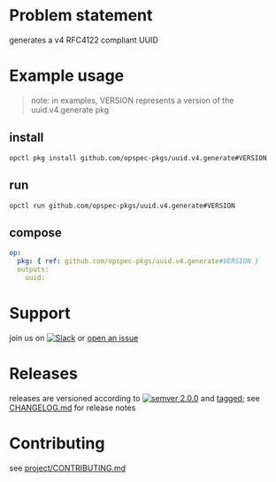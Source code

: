 # Problem statement
generates a v4 RFC4122 compliant UUID

# Example usage

> note: in examples, VERSION represents a version of the uuid.v4.generate pkg

## install

```shell
opctl pkg install github.com/opspec-pkgs/uuid.v4.generate#VERSION
```

## run

```
opctl run github.com/opspec-pkgs/uuid.v4.generate#VERSION
```

## compose

```yaml
op:
  pkg: { ref: github.com/opspec-pkgs/uuid.v4.generate#VERSION }
  outputs:
    uuid:
```

# Support

join us on [![Slack](https://opspec-slackin.herokuapp.com/badge.svg)](https://opspec-slackin.herokuapp.com/)
or [open an issue](https://github.com/opspec-pkgs/uuid.v4.generate/issues)

# Releases

releases are versioned according to
[![semver 2.0.0](https://img.shields.io/badge/semver-2.0.0-brightgreen.svg)](http://semver.org/spec/v2.0.0.html)
and [tagged](https://git-scm.com/book/en/v2/Git-Basics-Tagging); see
[CHANGELOG.md](CHANGELOG.md) for release notes

# Contributing

see [project/CONTRIBUTING.md](https://github.com/opspec-pkgs/project/blob/master/CONTRIBUTING.md)
